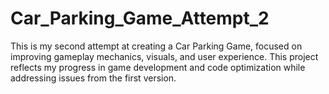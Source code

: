 # Car_Parking_Game_Attempt_2
This is my second attempt at creating a Car Parking Game, focused on improving gameplay mechanics, visuals, and user experience. This project reflects my progress in game development and code optimization while addressing issues from the first version.
